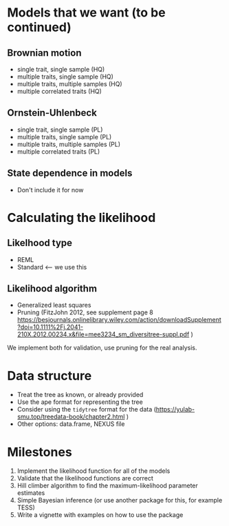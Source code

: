 # Models that we want (to be continued)
## Brownian motion
- single trait, single sample (HQ)
- multiple traits, single sample (HQ)
- multiple traits, multiple samples (HQ)
- multiple correlated traits (HQ)

## Ornstein-Uhlenbeck
- single trait, single sample (PL)
- multiple traits, single sample (PL)
- multiple traits, multiple samples (PL)
- multiple correlated traits (PL)

## State dependence in models
- Don't include it for now

# Calculating the likelihood
## Likelhood type
- REML
- Standard <-- we use this

## Likelihood algorithm
- Generalized least squares
- Pruning (FitzJohn 2012, see supplement page 8 https://besjournals.onlinelibrary.wiley.com/action/downloadSupplement?doi=10.1111%2Fj.2041-210X.2012.00234.x&file=mee3234_sm_diversitree-suppl.pdf )

We implement both for validation, use pruning for the real analysis.

# Data structure
- Treat the tree as known, or already provided
- Use the ape format for representing the tree
- Consider using the `tidytree` format for the data (https://yulab-smu.top/treedata-book/chapter2.html )
- Other options: data.frame, NEXUS file

# Milestones
1. Implement the likelihood function for all of the models
2. Validate that the likelihood functions are correct
3. Hill climber algorithm to find the maximum-likelihood parameter estimates
4. Simple Bayesian inference (or use another package for this, for example TESS)
5. Write a vignette with examples on how to use the package

